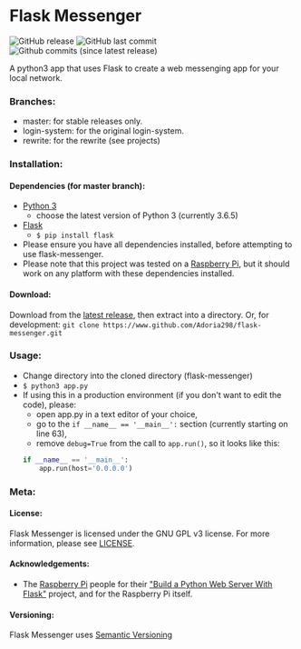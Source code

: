 # Flask Messenger
![GitHub release](https://img.shields.io/github/release/adoria298/flask-messenger.svg?style=plastic) ![GitHub last commit](https://img.shields.io/github/last-commit/adoria298/flask-messenger.svg?style=plastic) ![Github commits (since latest release)](https://img.shields.io/github/commits-since/Adoria298/flask-messenger/latest.svg?style=plastic) 

A python3 app that uses Flask to create a web messenging app for your local network.

### Branches:
 - master: for stable releases only.
 - login-system: for the original login-system.
 - rewrite: for the rewrite (see projects)
 

### Installation:
#### Dependencies (for master branch):
 - [Python 3](https://www.python.org/downloads) 
     - choose the latest version of Python 3 (currently 3.6.5)
 - [Flask](http://flask.pocoo.org/)
    - `$ pip install flask`
 - Please ensure you have all dependencies installed, before attempting to use flask-messenger.
 - Please note that this project was tested on a [Raspberry Pi](https://www.raspberrypi.org/products/), but it should work on any platform with these dependencies installed.
 #### Download:
Download from the [latest release](/releases/latest), then extract into a directory. Or, for development:
`git clone https://www.github.com/Adoria298/flask-messenger.git`
 
 ### Usage:
 - Change directory into the cloned directory (flask-messenger)
 - `$ python3 app.py`
 - If using this in a production environment (if you don't want to edit the code), please:
    - open app.py in a text editor of your choice,
    - go to the `if __name__ == '__main__':` section (currently starting on line 63),
    - remove `debug=True` from the call to `app.run()`, so it looks like this:
    ```python
    if __name__ == '__main__':
        app.run(host='0.0.0.0')
    ```
 
 ### Meta:
 #### License:
 Flask Messenger is licensed under the GNU GPL v3 license. For more information, please see [LICENSE](https://github.com/Adoria298/flask-messenger/blob/master/LICENSE).
 #### Acknowledgements:
 - The [Raspberry Pi](https://www.raspberrypi.org) people for their ["Build a Python Web Server With Flask"](https://projects.raspberrypi.org/en/projects/python-web-server-with-flask) project, and for the Raspberry Pi itself.
 #### Versioning: 
 Flask Messenger uses [Semantic Versioning](https://www.semver.org)
